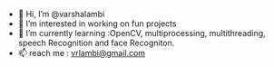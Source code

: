 - 👋 Hi, I’m @varshalambi
- 👀 I’m interested in working on fun projects
- 🌱 I’m currently learning :OpenCV, multiprocessing, multithreading, speech Recognition and face Recogniton.
- 📫 reach me : vrlambi@gmail.com

